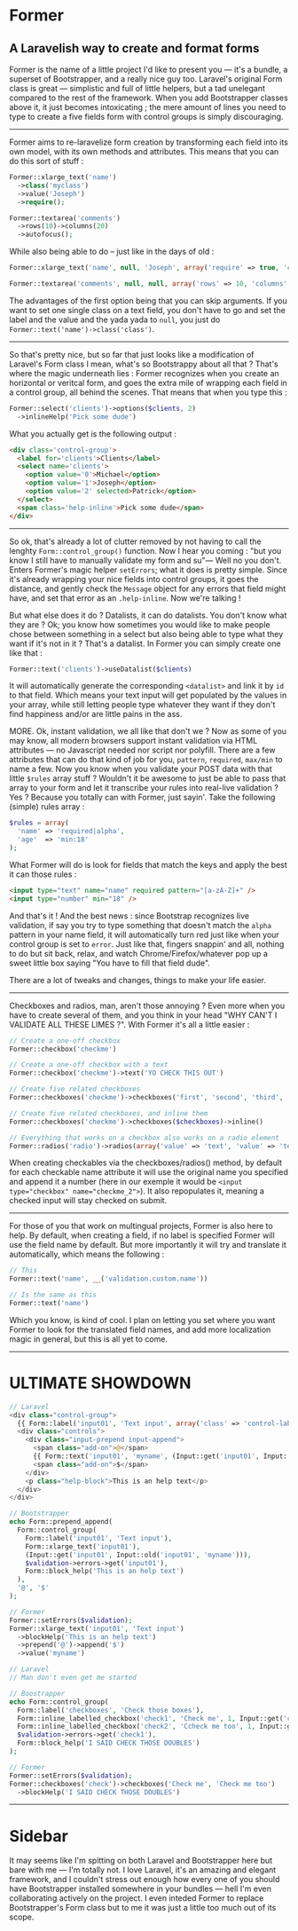 # Former
## A Laravelish way to create and format forms

Former is the name of a little project I'd like to present you — it's a bundle, a superset of Bootstrapper, and a really nice guy too.
Laravel's original Form class is great — simplistic and full of little helpers, but a tad unelegant compared to the rest of the framework. When you add Bootstrapper classes above it, it just becomes intoxicating ; the mere amount of lines you need to type to create a five fields form with control groups is simply discouraging.

----------

Former aims to re-laravelize form creation by transforming each field into its own model, with its own methods and attributes. This means that you can do this sort of stuff :

```php
Former::xlarge_text('name')
  ->class('myclass')
  ->value('Joseph')
  ->require();

Former::textarea('comments')
  ->rows(10)->columns(20)
  ->autofocus();
```

While also being able to do – just like in the days of old :

```php
Former::xlarge_text('name', null, 'Joseph', array('require' => true, 'class' => 'myclass'))

Former::textarea('comments', null, null, array('rows' => 10, 'columns' => 20, 'autofocus' => true))
```

The advantages of the first option being that you can skip arguments. If you want to set one single class on a text field, you don't have to go and set the label and the value and the yada yada to `null`, you just do `Former::text('name')->class('class')`.

----------

So that's pretty nice, but so far that just looks like a modification of Laravel's Form class I mean, what's so Bootstrappy about all that ? That's where the magic underneath lies : Former recognizes when you create an horizontal or veritcal form, and goes the extra mile of wrapping each field in a control group, all behind the scenes.
That means that when you type this :

```php
Former::select('clients')->options($clients, 2)
  ->inlineHelp('Pick some dude')
```

What you actually get is the following output :

```html
<div class='control-group'>
  <label for='clients'>Clients</label>
  <select name='clients'>
    <option value='0'>Michael</option>
    <option value='1'>Joseph</option>
    <option value='2' selected>Patrick</option>
  </select>
  <span class='help-inline'>Pick some dude</span>
</div>
```

----------

So ok, that's already a lot of clutter removed by not having to call the lenghty `Form::control_group()` function. Now I hear you coming : "but you know I still have to manually validate my form and su"— Well no you don't. Enters Former's magic helper `setErrors`; what it does is pretty simple. Since it's already wrapping your nice fields into control groups, it goes the distance, and gently check the `Message` object for any errors that field might have, and set that error as an `.help-inline`. Now we're talking !

But what else does it do ? Datalists, it can do datalists. You don't know what they are ? Ok; you know how sometimes you would like to make people chose between something in a select but also being able to type what they want if it's not in it ? That's a datalist. In Former you can simply create one like that :

```php
Former::text('clients')->useDatalist($clients)
```

It will automatically generate the corresponding `<datalist>` and link it by `id` to that field. Which means your text input will get populated by the values in your array, while still letting people type whatever they want if they don't find happiness and/or are little pains in the ass.

MORE. Ok, instant validation, we all like that don't we ? Now as some of you may know, all modern browsers support instant validation via HTML attributes — no Javascript needed nor script nor polyfill. There are a few attributes that can do that kind of job for you, `pattern`, `required`, `max/min` to name a few.
Now you know when you validate your POST data with that little `$rules` array stuff ? Wouldn't it be awesome to just be able to pass that array to your form and let it transcribe your rules into real-live validation ? Yes ? Because you totally can with Former, just sayin'.
Take the following (simple) rules array :

```php
$rules = array(
  'name' => 'required|alpha',
  'age'  => 'min:18'
);
```

What Former will do is look for fields that match the keys and apply the best it can those rules :

```html
<input type="text" name="name" required pattern="[a-zA-Z]+" />
<input type="number" min="18" />
```

And that's it ! And the best news : since Bootstrap recognizes live validation, if say you try to type something that doesn't match the `alpha` pattern in your name field, it will automatically turn red just like when your control group is set to `error`. Just like that, fingers snappin' and all, nothing to do but sit back, relax, and watch Chrome/Firefox/whatever pop up a sweet little box saying "You have to fill that field dude".

There are a lot of tweaks and changes, things to make your life easier.

----------

Checkboxes and radios, man, aren't those annoying ? Even more when you have to create several of them, and you think in your head "WHY CAN'T I VALIDATE ALL THESE LIMES ?". With Former it's all a little easier :

```php
// Create a one-off checkbox
Former::checkbox('checkme')

// Create a one-off checkbox with a text
Former::checkbox('checkme')->text('YO CHECK THIS OUT')

// Create five related checkboxes
Former::checkboxes('checkme')->checkboxes('first', 'second', 'third', 'fourth')

// Create five related checkboxes, and inline them
Former::checkboxes('checkme')->checkboxes($checkboxes)->inline()

// Everything that works on a checkbox also works on a radio element
Former::radios('radio')->radios(array('value' => 'text', 'value' => 'text'))->stacked()
```

When creating checkables via the checkboxes/radios() method, by default for each checkable name attribute it will use the original name you specified and append it a number (here in our exemple it would be `<input type="checkbox" name="checkme_2">`).
It also repopulates it, meaning a checked input will stay checked on submit.

---------

For those of you that work on multingual projects, Former is also here to help. By default, when creating a field, if no label is specified Former will use the field name by default. But more importantly it will try and translate it automatically, which means the following :

```php
// This
Former::text('name', __('validation.custom.name'))

// Is the same as this
Former::text('name')
```

Which you know, is kind of cool. I plan on letting you set where you want Former to look for the translated field names, and add more localization magic in general, but this is all yet to come. 

----------

# ULTIMATE SHOWDOWN

```php
// Laravel
<div class="control-group">
  {{ Form::label('input01', 'Text input', array('class' => 'control-label') )}}
  <div class="controls">
    <div class="input-prepend input-append">
      <span class="add-on">@</span>
      {{ Form::text('input01', 'myname', (Input::get('input01', Input::old('input01')), array('class' => 'input-xlarge')) }}
      <span class="add-on">$</span>
    </div>
    <p class="help-block">This is an help text</p>
  </div>
</div>

// Bootstrapper
echo Form::prepend_append(
  Form::control_group(
    Form::label('input01', 'Text input'),
    Form::xlarge_text('input01'),
    (Input::get('input01', Input::old('input01', 'myname'))),
    $validation->errors->get('input01'),
    Form::block_help('This is an help text')
  ),
  '@', '$'
);

// Former
Former::setErrors($validation);
Former::xlarge_text('input01', 'Text input')
  ->blockHelp('This is an help text')
  ->prepend('@')->append('$')
  ->value('myname')
```

```php
// Laravel
// Man don't even get me started

// Boostrapper
echo Form::control_group(
  Form::label('checkboxes', 'Check those boxes'),
  Form::inline_labelled_checkbox('check1', 'Check me', 1, Input::get('check1', Input::old('check1'))).
  Form::inline_labelled_checkbox('check2', 'Ccheck me too', 1, Input::get('check1', Input::old('check1'))),
  $validation->errors->get('check1'),
  Form::block_help('I SAID CHECK THOSE DOUBLES')
);

// Former
Former::setErrors($validation);
Former::checkboxes('check')->checkboxes('Check me', 'Check me too')
  ->blockHelp('I SAID CHECK THOSE DOUBLES')
```

----

# Sidebar

It may seems like I'm spitting on both Laravel and Bootstrapper here but bare with me — I'm totally not. I love Laravel, it's an amazing and elegant framework, and I couldn't stress out enough how every one of you should have Bootstrapper installed somewhere in your bundles — hell I'm even collaborating actively on the project. I even inteded Former to replace Bootstrapper's Form class but to me it was just a little too much out of its scope.